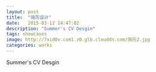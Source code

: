 ```yaml
---
layout: post
title:  "简历设计"
date:   2015-03-12 14:47:02
description: "Summer's CV Desgin"
tags: showcases
image: http://7xid0v.com1.z0.glb.clouddn.com/简历2.jpg
categories: works
---
```

Summer's CV Desgin
